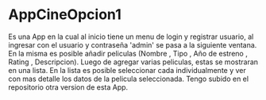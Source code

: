 # AppCineOpcion1
Es una App en la cual al inicio tiene un menu de login y registrar usuario, al ingresar con el usuario y contraseña 'admin' se pasa a la siguiente ventana.
En la misma es posible añadir peliculas (Nombre , Tipo , Año de estreno , Rating , Descripcion). Luego de agregar varias peliculas, estas se mostraran en una lista.
En la lista es posible seleccionar cada individualmente y ver con mas detalle los datos de la pelicula seleccionada.
Tengo subido en el repositorio otra version de esta App.
